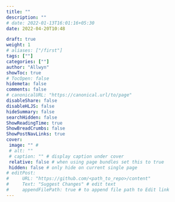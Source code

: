 ```yaml
---
title: ""
description: ""
# date: 2022-01-13T16:01:16+05:30
date: 2022-04-20T10:48

draft: true
weight: 1
# aliases: ["/first"]
tags: [""]
categories: [""]
author: "Allwyn"
showToc: true
# TocOpen: false
hidemeta: false
comments: false
# canonicalURL: "https://canonical.url/to/page"
disableShare: false
disableHLJS: false
hideSummary: false
searchHidden: false
ShowReadingTime: true
ShowBreadCrumbs: false
ShowPostNavLinks: true
cover:
 image: "" #
 # alt: ""
 # caption: "" # display caption under cover
 relative: false # when using page bundles set this to true
 hidden: false # only hide on current single page
# editPost:
#     URL: "https://github.com/<path_to_repo>/content"
#     Text: "Suggest Changes" # edit text
#     appendFilePath: true # to append file path to Edit link
---
```


